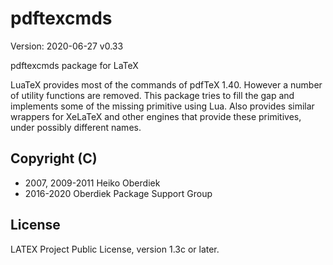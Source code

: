 # pdftexcmds

Version: 2020-06-27 v0.33

pdftexcmds package for LaTeX

LuaTeX provides most of the commands of pdfTeX 1.40. However
a number of utility functions are removed. This package tries to fill
the gap and implements some of the missing primitive using Lua.
Also provides similar wrappers for XeLaTeX and other engines that provide
these primitives, under possibly different names.


## Copyright (C)
* 2007, 2009-2011  Heiko Oberdiek
* 2016-2020        Oberdiek Package Support Group

## License
LATEX Project Public License, version 1.3c or later.
